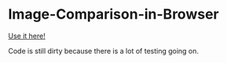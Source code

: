 # Image-Comparison-in-Browser

[Use it here!](https://jklgit.github.io/Image-Comparison-in-Browser/index.html)

Code is still dirty because there is a lot of testing going on.

